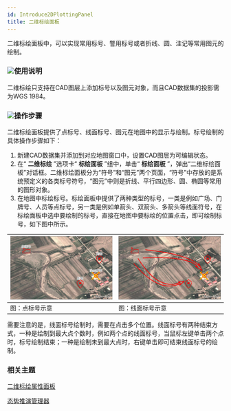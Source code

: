 ```yaml
---
id: Introduce2DPlottingPanel
title: 二维标绘面板
---
```

二维标绘面板中，可以实现常用标号、警用标号或者折线、圆、注记等常用图元的绘制。

### ![](../../../img/read.gif)使用说明

二维标绘只支持在CAD图层上添加标号以及图元对象，而且CAD数据集的投影需为WGS 1984。

### ![](../../../img/read.gif)操作步骤

二维标绘面板提供了点标号、线面标号、图元在地图中的显示与绘制。标号绘制的具体操作步骤如下：

1. 新建CAD数据集并添加到对应地图窗口中，设置CAD图层为可编辑状态。
2. 在“ **二维标绘** ”选项卡“ **标绘面板** ”组中，单击“ **标绘面板** ”，弹出“二维标绘面板”对话框。二维标绘面板分为“符号”和“图元”两个页面，“符号”中存放的是系统预定义的各类标号符号，“图元”中则是折线、平行四边形、圆、椭圆等常用的图形对象。
3. 在地图中标绘标号。标绘面板中提供了两种类型的标号，一类是例如广场、门牌号、人员等点标号，另一类是例如单箭头、双箭头、多箭头等线面符号，在标绘面板中选中要绘制的标号，直接在地图中要标绘的位置点击，即可绘制标号，如下图中所示。  

![](../img/PointPlot.png) | ![](../img/lineRegionPlot.png)  
---|---  
图：点标号示意 | 图：线面标号示意  

需要注意的是，线面标号绘制时，需要在点击多个位置。线面标号有两种结束方式，一种是绘制到最大点个数时，例如两个点的线面标号，当鼠标左键单击两个点时，标号绘制结束；一种是绘制未到最大点时，右键单击即可结束线面标号的绘制。

###  相关主题

 [二维标绘属性面板](PropertyPanel_2D)

 [态势推演管理器](../AnimationManager)


